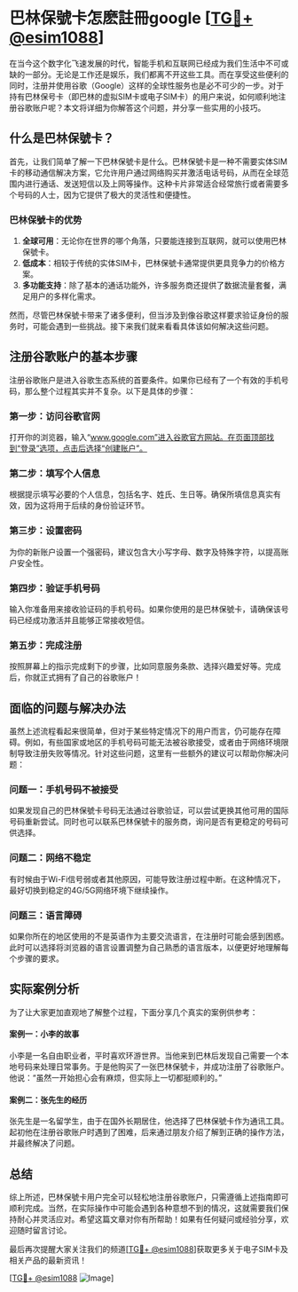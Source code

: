 # 巴林保號卡怎麽註冊google [[TG💪+ @esim1088](https://t.me/s/esim1088)]

在当今这个数字化飞速发展的时代，智能手机和互联网已经成为我们生活中不可或缺的一部分。无论是工作还是娱乐，我们都离不开这些工具。而在享受这些便利的同时，注册并使用谷歌（Google）这样的全球性服务也是必不可少的一步。对于持有巴林保号卡（即巴林的虚拟SIM卡或电子SIM卡）的用户来说，如何顺利地注册谷歌账户呢？本文将详细为你解答这个问题，并分享一些实用的小技巧。

## 什么是巴林保號卡？

首先，让我们简单了解一下巴林保號卡是什么。巴林保號卡是一种不需要实体SIM卡的移动通信解决方案，它允许用户通过网络购买并激活电话号码，从而在全球范围内进行通话、发送短信以及上网等操作。这种卡片非常适合经常旅行或者需要多个号码的人士，因为它提供了极大的灵活性和便捷性。

### 巴林保號卡的优势

1. **全球可用**：无论你在世界的哪个角落，只要能连接到互联网，就可以使用巴林保號卡。
2. **低成本**：相较于传统的实体SIM卡，巴林保號卡通常提供更具竞争力的价格方案。
3. **多功能支持**：除了基本的通话功能外，许多服务商还提供了数据流量套餐，满足用户的多样化需求。

然而，尽管巴林保號卡带来了诸多便利，但当涉及到像谷歌这样要求验证身份的服务时，可能会遇到一些挑战。接下来我们就来看看具体该如何解决这些问题。

## 注册谷歌账户的基本步骤

注册谷歌账户是进入谷歌生态系统的首要条件。如果你已经有了一个有效的手机号码，那么整个过程其实并不复杂。以下是具体的步骤：

### 第一步：访问谷歌官网
打开你的浏览器，输入“www.google.com”进入谷歌官方网站。在页面顶部找到“登录”选项，点击后选择“创建账户”。

### 第二步：填写个人信息
根据提示填写必要的个人信息，包括名字、姓氏、生日等。确保所填信息真实有效，因为这将用于后续的身份验证环节。

### 第三步：设置密码
为你的新账户设置一个强密码，建议包含大小写字母、数字及特殊字符，以提高账户安全性。

### 第四步：验证手机号码
输入你准备用来接收验证码的手机号码。如果你使用的是巴林保號卡，请确保该号码已经成功激活并且能够正常接收短信。

### 第五步：完成注册
按照屏幕上的指示完成剩下的步骤，比如同意服务条款、选择兴趣爱好等。完成后，你就正式拥有了自己的谷歌账户！

## 面临的问题与解决办法

虽然上述流程看起来很简单，但对于某些特定情况下的用户而言，仍可能存在障碍。例如，有些国家或地区的手机号码可能无法被谷歌接受，或者由于网络环境限制导致注册失败等情况。针对这些问题，这里有一些额外的建议可以帮助你解决问题：

### 问题一：手机号码不被接受
如果发现自己的巴林保號卡号码无法通过谷歌验证，可以尝试更换其他可用的国际号码重新尝试。同时也可以联系巴林保號卡的服务商，询问是否有更稳定的号码可供选择。

### 问题二：网络不稳定
有时候由于Wi-Fi信号弱或者其他原因，可能导致注册过程中断。在这种情况下，最好切换到稳定的4G/5G网络环境下继续操作。

### 问题三：语言障碍
如果你所在的地区使用的不是英语作为主要交流语言，在注册时可能会感到困惑。此时可以选择将浏览器的语言设置调整为自己熟悉的语言版本，以便更好地理解每个步骤的要求。

## 实际案例分析

为了让大家更加直观地了解整个过程，下面分享几个真实的案例供参考：

#### 案例一：小李的故事
小李是一名自由职业者，平时喜欢环游世界。当他来到巴林后发现自己需要一个本地号码来处理日常事务。于是他购买了一张巴林保號卡，并成功注册了谷歌账户。他说：“虽然一开始担心会有麻烦，但实际上一切都挺顺利的。”

#### 案例二：张先生的经历
张先生是一名留学生，由于在国外长期居住，他选择了巴林保號卡作为通讯工具。起初他在注册谷歌账户时遇到了困难，后来通过朋友介绍了解到正确的操作方法，并最终解决了问题。

## 总结

综上所述，巴林保號卡用户完全可以轻松地注册谷歌账户，只需遵循上述指南即可顺利完成。当然，在实际操作中可能会遇到各种意想不到的情况，这就需要我们保持耐心并灵活应对。希望这篇文章对你有所帮助！如果有任何疑问或经验分享，欢迎随时留言讨论。

最后再次提醒大家关注我们的频道[[TG💪+ @esim1088](https://t.me/s/esim1088)]获取更多关于电子SIM卡及相关产品的最新资讯！

[[TG💪+ @esim1088](https://t.me/s/esim1088) ![Image](https://i.postimg.cc/4NQfJmqS/Snipaste-2025-05-13-00-14-12.png)]